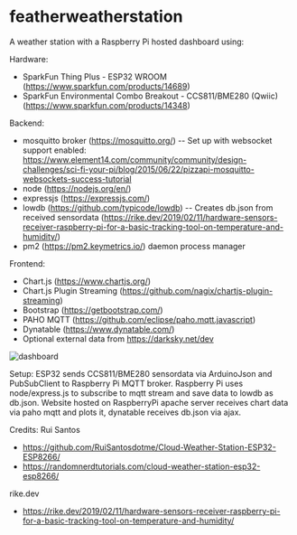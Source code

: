 # featherweatherstation
A weather station with a Raspberry Pi hosted dashboard using:

Hardware:
- SparkFun Thing Plus - ESP32 WROOM (https://www.sparkfun.com/products/14689)
- SparkFun Environmental Combo Breakout - CCS811/BME280 (Qwiic) (https://www.sparkfun.com/products/14348)

Backend:
- mosquitto broker (https://mosquitto.org/)
  -- Set up with websocket support enabled: https://www.element14.com/community/community/design-challenges/sci-fi-your-pi/blog/2015/06/22/pizzapi-mosquitto-websockets-success-tutorial 
- node (https://nodejs.org/en/) 
- expressjs (https://expressjs.com/)
- lowdb (https://github.com/typicode/lowdb)
  -- Creates db.json from received sensordata (https://rike.dev/2019/02/11/hardware-sensors-receiver-raspberry-pi-for-a-basic-tracking-tool-on-temperature-and-humidity/)
- pm2 (https://pm2.keymetrics.io/) daemon process manager


Frontend:
- Chart.js (https://www.chartjs.org/)
- Chart.js Plugin Streaming (https://github.com/nagix/chartjs-plugin-streaming)
- Bootstrap (https://getbootstrap.com/)
- PAHO MQTT (https://github.com/eclipse/paho.mqtt.javascript)
- Dynatable (https://www.dynatable.com/)
- Optional external data from https://darksky.net/dev

![dashboard](https://user-images.githubusercontent.com/936824/76774954-e33aed80-6761-11ea-8735-f0da5898902e.png)

Setup:
ESP32 sends CCS811/BME280 sensordata via ArduinoJson and PubSubClient to Raspberry Pi MQTT broker.
Raspberry Pi uses node/express.js to subscribe to mqtt stream and save data to lowdb as db.json.
Website hosted on RaspberryPi apache server receives chart data via paho mqtt and plots it, dynatable receives db.json via ajax.


Credits:
Rui Santos
- https://github.com/RuiSantosdotme/Cloud-Weather-Station-ESP32-ESP8266/
- https://randomnerdtutorials.com/cloud-weather-station-esp32-esp8266/

rike.dev
- https://rike.dev/2019/02/11/hardware-sensors-receiver-raspberry-pi-for-a-basic-tracking-tool-on-temperature-and-humidity/
